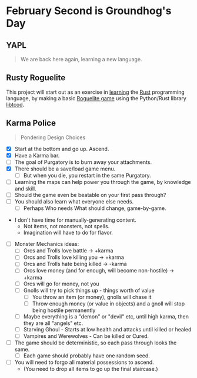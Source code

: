 # February Second is Groundhog's Day

## YAPL

> We are back here again, learning a new language.


## Rusty Roguelite

This project will start out as an exercise in [learning](https://www.rust-lang.org/learn/) the [Rust](https://doc.rust-lang.org/book/title-page.html) programming language, by making a basic [Roguelite
game](https://tomassedovic.github.io/roguelike-tutorial/) using the Python/Rust library [libtcod](https://github.com/libtcod/libtcod).


## Karma Police

> Pondering Design Choices

* [X] Start at the bottom and go up. Ascend.
* [X] Have a Karma bar.
* [ ] The goal of Purgatory is to burn away your attachments.
* [X] There should be a save/load game menu.
  * [ ] But when you die, you restart in the same Purgatory.
* [ ] Learning the maps can help power you through the game, by knowledge and skill.
* [ ] Should the game even be beatable on your first pass through?
* [ ] You should also learn what everyone else needs.
  * [ ] Perhaps Who needs What should change, game-by-game.
* I don't have time for manually-generating content.
  * Not items, not monsters, not spells.
  * Imagination will have to do for flavor.
* [ ] Monster Mechanics ideas:
  * [ ] Orcs and Trolls love battle -> +karma
  * [ ] Orcs and Trolls love killing you -> +karma
  * [ ] Orcs and Trolls hate being killed -> -karma
  * [ ] Orcs love money (and for enough, will become non-hostile) -> +karma
  * [ ] Orcs will go for money, not you
  * [ ] Gnolls will try to pick things up - things worth of value
    * [ ] You throw an item (or money), gnolls will chase it
    * [ ] Throw enough money (or value in objects) and a gnoll will stop being hostile permanently
  * [ ] Maybe everything is a "demon" or "devil" etc, until high karma, then they are all "angels" etc.
  * [ ] Starving Ghoul - Starts at low health and attacks until killed or healed
  * [ ] Vampires and Werewolves - Can be killed or Cured.
* [ ] The game should be deterministic, so each pass through looks the same.
  * [ ] Each game should probably have one random seed.
* [ ] You will need to forgo all material possessions to ascend.
  * (You need to drop all items to go up the final staircase.)
